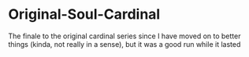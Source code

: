 # Original-Soul-Cardinal
The finale to the original cardinal series since I have moved on to better things (kinda, not really in a sense), but it was a good run while it lasted

